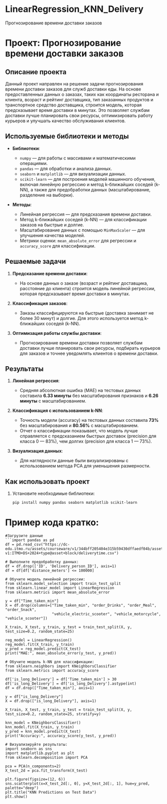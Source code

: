 # LinearRegression_KNN_Delivery
Прогнозирование времени доставки заказов

# Проект: Прогнозирование времени доставки заказов

## Описание проекта

Данный проект направлен на решение задачи прогнозирования времени доставки заказов для служб доставки еды. На основе предоставленных данных о заказах, таких как координаты ресторана и клиента, возраст и рейтинг доставщика, тип заказанных продуктов и транспортное средство доставщика, строится модель, которая предсказывает время доставки в минутах. Это позволяет службам доставки лучше планировать свои ресурсы, оптимизировать работу курьеров и улучшать качество обслуживания клиентов.

## Используемые библиотеки и методы

- **Библиотеки**:
  - `numpy` — для работы с массивами и математическими операциями.
  - `pandas` — для обработки и анализа данных.
  - `seaborn` и `matplotlib` — для визуализации данных.
  - `scikit-learn` — для построения моделей машинного обучения, включая линейную регрессию и метод k-ближайших соседей (k-NN), а также для предобработки данных (масштабирование, разделение на выборки).

- **Методы**:
  - Линейная регрессия — для предсказания времени доставки.
  - Метод k-ближайших соседей (k-NN) — для классификации заказов на быстрые и долгие.
  - Масштабирование данных с помощью `MinMaxScaler` — для улучшения качества моделей.
  - Метрики оценки: `mean_absolute_error` для регрессии и `accuracy_score` для классификации.

## Решаемые задачи

1. **Предсказание времени доставки**:
   - На основе данных о заказе (возраст и рейтинг доставщика, расстояние до клиента) строится модель линейной регрессии, которая предсказывает время доставки в минутах.

2. **Классификация заказов**:
   - Заказы классифицируются на быстрые (доставка занимает не более 30 минут) и долгие. Для этого используется метод k-ближайших соседей (k-NN).

3. **Оптимизация работы службы доставки**:
   - Прогнозирование времени доставки позволяет службам доставки лучше планировать свои ресурсы, подбирать курьеров для заказов и точнее уведомлять клиентов о времени доставки.

## Результаты

1. **Линейная регрессия**:
   - Средняя абсолютная ошибка (MAE) на тестовых данных составила **6.33 минуты** без масштабирования признаков и **6.26 минуты** с масштабированием.

2. **Классификация с использованием k-NN**:
   - Точность модели (accuracy) на тестовых данных составила **73%** без масштабирования и **80.56%** с масштабированием.
   - Отчет о классификации показывает, что модель лучше справляется с предсказанием быстрых доставок (precision для класса 0 — 83%), чем долгих (precision для класса 1 — 73%).

3. **Визуализация данных**:
   - Для наглядности данные были визуализированы с использованием метода PCA для уменьшения размерности.

## Как использовать проект

1. Установите необходимые библиотеки:
   ```bash
   pip install numpy pandas seaborn matplotlib scikit-learn

# Пример кода кратко:
```
#Загрузите данные
```import pandas as pd
df = pd.read_csv("https://dc-edu.itmo.ru/assets/courseware/v1/344bff205404e315b59430dffaedf04b/asset-v1:ITMO+DS+2024+type@asset+block/deliverytime.csv")

# Выполните предобработку данных:
df = df.drop(['ID', 'Delivery_person_ID'], axis=1)
df = df[df['distance_meters'] <= 100000]

# Обучите модель линейной регрессии:
from sklearn.model_selection import train_test_split
from sklearn.linear_model import LinearRegression
from sklearn.metrics import mean_absolute_error

y = df["Time_taken_min"]
X = df.drop(columns=["Time_taken_min", "order_Drinks", "order_Meal", "order_Snack",
                     "vehicle_electric_scooter", "vehicle_motorcycle", "vehicle_scooter"])

X_train, X_test, y_train, y_test = train_test_split(X, y, test_size=0.2, random_state=25)

reg_model = LinearRegression()
reg_model.fit(X_train, y_train)
y_pred = reg_model.predict(X_test)
print("MAE:", mean_absolute_error(y_test, y_pred))

# Обучите модель k-NN для классификации:
from sklearn.neighbors import KNeighborsClassifier
from sklearn.metrics import accuracy_score

df['is_long_Delivery'] = df['Time_taken_min'] > 30
df['is_long_Delivery'] = df['is_long_Delivery'].astype(int)
df = df.drop(["Time_taken_min"], axis=1)

y = df["is_long_Delivery"]
X = df.drop(["is_long_Delivery"], axis=1)

X_train, X_test, y_train, y_test = train_test_split(X, y, test_size=0.2, random_state=25, stratify=y)

knn_model = KNeighborsClassifier()
knn_model.fit(X_train, y_train)
y_pred = knn_model.predict(X_test)
print("Accuracy:", accuracy_score(y_test, y_pred))

# Визуализируйте результаты:
import seaborn as sns
import matplotlib.pyplot as plt
from sklearn.decomposition import PCA

pca = PCA(n_components=2)
X_test_2d = pca.fit_transform(X_test)

plt.figure(figsize=(12, 6))
sns.scatterplot(x=X_test_2d[:, 0], y=X_test_2d[:, 1], hue=y_pred, palette="deep")
plt.title("KNN Predictions on Test Data")
plt.show()
